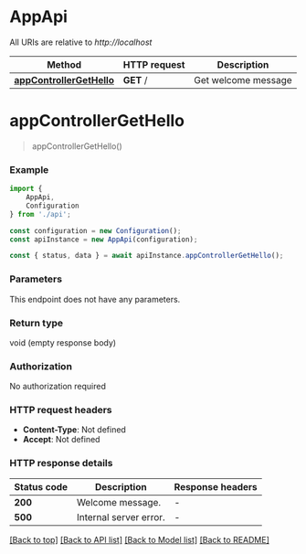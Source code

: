 # AppApi

All URIs are relative to *http://localhost*

|Method | HTTP request | Description|
|------------- | ------------- | -------------|
|[**appControllerGetHello**](#appcontrollergethello) | **GET** / | Get welcome message|

# **appControllerGetHello**
> appControllerGetHello()


### Example

```typescript
import {
    AppApi,
    Configuration
} from './api';

const configuration = new Configuration();
const apiInstance = new AppApi(configuration);

const { status, data } = await apiInstance.appControllerGetHello();
```

### Parameters
This endpoint does not have any parameters.


### Return type

void (empty response body)

### Authorization

No authorization required

### HTTP request headers

 - **Content-Type**: Not defined
 - **Accept**: Not defined


### HTTP response details
| Status code | Description | Response headers |
|-------------|-------------|------------------|
|**200** | Welcome message. |  -  |
|**500** | Internal server error. |  -  |

[[Back to top]](#) [[Back to API list]](../README.md#documentation-for-api-endpoints) [[Back to Model list]](../README.md#documentation-for-models) [[Back to README]](../README.md)

